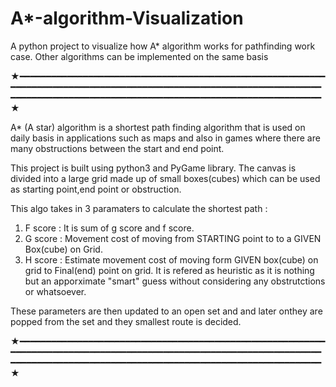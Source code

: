 # A*-algorithm-Visualization
A python project to visualize how A* algorithm works for pathfinding work case. Other algorithms can be implemented on the same basis

★━━━━━━━━━━━━━━━━━━━━━━━━━━━━━━━━━━━━━━━━━━━━━━━━━━━━━━━━━━━━━━━━━━━━━━━━━━━━━━━━━━━━━━━━━━━━━━━━━━━━━━━━━━━━━━━━━━━━━━━━━━━━━━━━━━━━━━━━━━━━━━━━━━━━━━━━━━━━━━━━━━━━━━━━━━━━━━━━★

A* (A star) algorithm is a shortest path finding algorithm that is used on daily basis in applications such as maps and also in games where there are many obstructions between the start and end point.

This project is built using python3 and PyGame library. The canvas is divided into a large grid made up of small boxes(cubes) which can be used as starting point,end point or obstruction.

This algo takes in 3 paramaters to calculate the shortest path :
 1) F score  : It is sum of g score and f score.
 2) G score  : Movement cost of moving from STARTING point to to a GIVEN Box(cube) on Grid.
 3) H score  : Estimate movement cost of moving form GIVEN box(cube) on grid to Final(end) point on grid. It is refered as heuristic as it is nothing but an apporximate "smart" guess without considering any obstrutctions or whatsoever.


These parameters are then updated to an open set and and later onthey are popped from the set and they smallest route is decided.

★━━━━━━━━━━━━━━━━━━━━━━━━━━━━━━━━━━━━━━━━━━━━━━━━━━━━━━━━━━━━━━━━━━━━━━━━━━━━━━━━━━━━━━━━━━━━━━━━━━━━━━━━━━━━━━━━━━━━━━━━━━━━━━━━━━━━━━━━━━━━━━━━━━━━━━━━━━━━━━━━━━━━━━━━━━━━━━━━★
